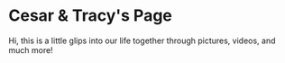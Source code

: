 # Cesar & Tracy's Page
Hi, this is a little glips into our life together through pictures, videos, and much more!